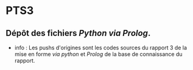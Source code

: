 # PTS3

## Dépôt des fichiers *Python via Prolog*. 

- info : Les pushs d'origines sont les codes sources du rapport 3 de la mise en forme *via  python* et *Prolog* de la base de connaissance du rapport. 
